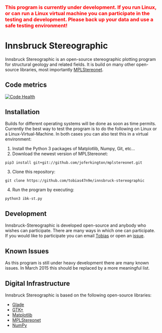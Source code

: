 ### <font color='red'>This program is currently under development. If you run Linux, or can run a Linux virtual machine you can participate in the testing and development. Please back up your data and use a safe testing environment!</font>

# Innsbruck Stereographic
Innsbruck Stereographic is an open-source stereographic plotting program for structural geology and related fields. It is build on many other open-source libraries, most importantly [MPLStereonet](https://github.com/joferkington/mplstereonet).

## Code metrics
[![Code Health](https://landscape.io/github/tobias47n9e/innsbruck-stereographic/master/landscape.svg?style=flat)](https://landscape.io/github/tobias47n9e/innsbruck-stereographic/master)

## Installation
Builds for different operating systems will be done as soon as time permits. Currently the best way to test the program is to do the following on Linux or a Linux-Virtual-Machine. In both cases you can also test this in a virtual environment:

1. Install the Python 3 packages of Matplotlib, Numpy, Git, etc...
2. Download the newest version of MPLStereonet:
```Shell
pip3 install git+git://github.com/joferkington/mplstereonet.git
```
3. Clone this repository:
```Shell
git clone https://github.com/tobias47n9e/innsbruck-stereographic
```
4. Run the program by executing:
```Shell
python3 ibk-st.py
```

## Development
Innsbruck-Stereographic is developed open-source and anybody who wishes can participate. There are many ways in which one can participate. If you would like to participate you can email [Tobias](https://github.com/tobias47n9e) or open an [issue](https://github.com/tobias47n9e/innsbruck-stereographic/issues).

## Known Issues
As this program is still under heavy development there are many known issues. In March 2015 this should be replaced by a more meaningful list.

## Digital Infrastructure
Innsbruck Stereographic is based on the following open-source libraries:

* [Glade](https://glade.gnome.org/)
* [GTK+](http://www.gtk.org/)
* [Matplotlib](http://matplotlib.org/)
* [MPLStereonet](https://github.com/joferkington/mplstereonet)
* [NumPy](http://www.numpy.org/)
